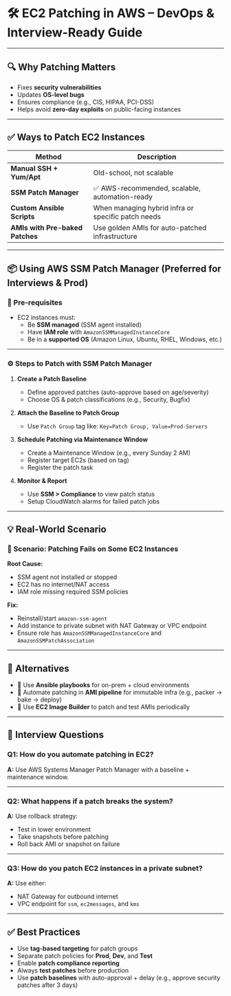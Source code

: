 # 🛠️ EC2 Patching in AWS – DevOps & Interview-Ready Guide

---

## 🔍 Why Patching Matters

- Fixes **security vulnerabilities**
- Updates **OS-level bugs**
- Ensures compliance (e.g., CIS, HIPAA, PCI-DSS)
- Helps avoid **zero-day exploits** on public-facing instances

---

## ✅ Ways to Patch EC2 Instances

| Method                      | Description |
|-----------------------------|-------------|
| **Manual SSH + Yum/Apt**    | Old-school, not scalable |
| **SSM Patch Manager**       | ✅ AWS-recommended, scalable, automation-ready |
| **Custom Ansible Scripts**  | When managing hybrid infra or specific patch needs |
| **AMIs with Pre-baked Patches** | Use golden AMIs for auto-patched infrastructure |

---

## 📦 Using AWS SSM Patch Manager (Preferred for Interviews & Prod)

### 🔐 Pre-requisites

- EC2 instances must:
  - Be **SSM managed** (SSM agent installed)
  - Have **IAM role** with `AmazonSSMManagedInstanceCore`
  - Be in a **supported OS** (Amazon Linux, Ubuntu, RHEL, Windows, etc.)

---

### ⚙️ Steps to Patch with SSM Patch Manager

1. **Create a Patch Baseline**
   - Define approved patches (auto-approve based on age/severity)
   - Choose OS & patch classifications (e.g., Security, Bugfix)

2. **Attach the Baseline to Patch Group**
   - Use `Patch Group` tag like: `Key=Patch Group, Value=Prod-Servers`

3. **Schedule Patching via Maintenance Window**
   - Create a Maintenance Window (e.g., every Sunday 2 AM)
   - Register target EC2s (based on tag)
   - Register the patch task

4. **Monitor & Report**
   - Use **SSM > Compliance** to view patch status
   - Setup CloudWatch alarms for failed patch jobs

---

## 💡 Real-World Scenario

### 🧪 Scenario: Patching Fails on Some EC2 Instances  
**Root Cause:**
- SSM agent not installed or stopped
- EC2 has no internet/NAT access
- IAM role missing required SSM policies

**Fix:**
- Reinstall/start `amazon-ssm-agent`
- Add instance to private subnet with NAT Gateway or VPC endpoint
- Ensure role has `AmazonSSMManagedInstanceCore` and `AmazonSSMPatchAssociation`

---

## 🔄 Alternatives

- 🔧 Use **Ansible playbooks** for on-prem + cloud environments
- 🚀 Automate patching in **AMI pipeline** for immutable infra (e.g., packer → bake → deploy)
- 🔁 Use **EC2 Image Builder** to patch and test AMIs periodically

---

## 🧠 Interview Questions

### Q1: How do you automate patching in EC2?  
**A:** Use AWS Systems Manager Patch Manager with a baseline + maintenance window.

---

### Q2: What happens if a patch breaks the system?  
**A:** Use rollback strategy:
- Test in lower environment
- Take snapshots before patching
- Roll back AMI or snapshot on failure

---

### Q3: How do you patch EC2 instances in a private subnet?  
**A:** Use either:
- NAT Gateway for outbound internet
- VPC endpoint for `ssm`, `ec2messages`, and `kms`

---

## ✅ Best Practices

- Use **tag-based targeting** for patch groups  
- Separate patch policies for **Prod**, **Dev**, and **Test**  
- Enable **patch compliance reporting**  
- Always **test patches** before production  
- Use **patch baselines** with auto-approval + delay (e.g., approve security patches after 3 days)

